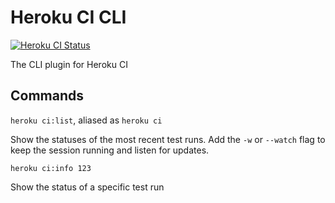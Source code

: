 # Heroku CI CLI
[![Heroku CI Status](https://ci-badges.herokuapp.com/pipelines/420ca0bc-031b-479a-9335-1d51046daab2/master.svg)](https://dashboard.heroku.com/pipelines/420ca0bc-031b-479a-9335-1d51046daab2/tests)

The CLI plugin for Heroku CI

## Commands

`heroku ci:list`, aliased as `heroku ci`

Show the statuses of the most recent test runs. Add the `-w` or `--watch` flag to keep the session running and listen for updates.

`heroku ci:info 123`

Show the status of a specific test run
